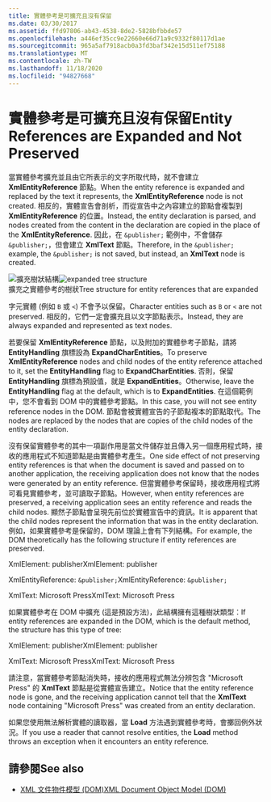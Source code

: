 ```yaml
---
title: 實體參考是可擴充且沒有保留
ms.date: 03/30/2017
ms.assetid: ffd97806-ab43-4538-8de2-5828bfbbde57
ms.openlocfilehash: a446ef35cc9e22660e66d71a9c9332f80117d1ae
ms.sourcegitcommit: 965a5af7918acb0a3fd3baf342e15d511ef75188
ms.translationtype: MT
ms.contentlocale: zh-TW
ms.lasthandoff: 11/18/2020
ms.locfileid: "94827668"
---
```

# <a name="entity-references-are-expanded-and-not-preserved"></a><span data-ttu-id="52ddd-102">實體參考是可擴充且沒有保留</span><span class="sxs-lookup"><span data-stu-id="52ddd-102">Entity References are Expanded and Not Preserved</span></span>
<span data-ttu-id="52ddd-103">當實體參考擴充並且由它所表示的文字所取代時，就不會建立 **XmlEntityReference** 節點。</span><span class="sxs-lookup"><span data-stu-id="52ddd-103">When the entity reference is expanded and replaced by the text it represents, the **XmlEntityReference** node is not created.</span></span> <span data-ttu-id="52ddd-104">相反的，實體宣告會剖析，而從宣告中之內容建立的節點會複製到 **XmlEntityReference** 的位置。</span><span class="sxs-lookup"><span data-stu-id="52ddd-104">Instead, the entity declaration is parsed, and nodes created from the content in the declaration are copied in the place of the **XmlEntityReference**.</span></span> <span data-ttu-id="52ddd-105">因此，在 `&publisher;` 範例中，不會儲存 `&publisher;`，但會建立 **XmlText** 節點。</span><span class="sxs-lookup"><span data-stu-id="52ddd-105">Therefore, in the `&publisher;` example, the `&publisher;` is not saved, but instead, an **XmlText** node is created.</span></span>  
  
 <span data-ttu-id="52ddd-106">![擴充樹狀結構](media/xmlentityref-expanded-nodes.gif "xmlentityref_expanded_nodes")</span><span class="sxs-lookup"><span data-stu-id="52ddd-106">![expanded tree structure](media/xmlentityref-expanded-nodes.gif "xmlentityref_expanded_nodes")</span></span>  
<span data-ttu-id="52ddd-107">擴充之實體參考的樹狀</span><span class="sxs-lookup"><span data-stu-id="52ddd-107">Tree structure for entity references that are expanded</span></span>  
  
 <span data-ttu-id="52ddd-108">字元實體 (例如 `B` 或 `<`) 不會予以保留。</span><span class="sxs-lookup"><span data-stu-id="52ddd-108">Character entities such as `B` or `<` are not preserved.</span></span> <span data-ttu-id="52ddd-109">相反的，它們一定會擴充且以文字節點表示。</span><span class="sxs-lookup"><span data-stu-id="52ddd-109">Instead, they are always expanded and represented as text nodes.</span></span>  
  
 <span data-ttu-id="52ddd-110">若要保留 **XmlEntityReference** 節點，以及附加的實體參考子節點，請將 **EntityHandling** 旗標設為 **ExpandCharEntities**。</span><span class="sxs-lookup"><span data-stu-id="52ddd-110">To preserve **XmlEntityReference** nodes and child nodes of the entity reference attached to it, set the **EntityHandling** flag to **ExpandCharEntities**.</span></span> <span data-ttu-id="52ddd-111">否則，保留 **EntityHandling** 旗標為預設值，就是 **ExpandEntities**。</span><span class="sxs-lookup"><span data-stu-id="52ddd-111">Otherwise, leave the **EntityHandling** flag at the default, which is to **ExpandEntities**.</span></span> <span data-ttu-id="52ddd-112">在這個範例中，您不會看到 DOM 中的實體參考節點。</span><span class="sxs-lookup"><span data-stu-id="52ddd-112">In this case, you will not see entity reference nodes in the DOM.</span></span> <span data-ttu-id="52ddd-113">節點會被實體宣告的子節點複本的節點取代。</span><span class="sxs-lookup"><span data-stu-id="52ddd-113">The nodes are replaced by the nodes that are copies of the child nodes of the entity declaration.</span></span>  
  
 <span data-ttu-id="52ddd-114">沒有保留實體參考的其中一項副作用是當文件儲存並且傳入另一個應用程式時，接收的應用程式不知道節點是由實體參考產生。</span><span class="sxs-lookup"><span data-stu-id="52ddd-114">One side effect of not preserving entity references is that when the document is saved and passed on to another application, the receiving application does not know that the nodes were generated by an entity reference.</span></span> <span data-ttu-id="52ddd-115">但當實體參考保留時，接收應用程式將可看見實體參考，並可讀取子節點。</span><span class="sxs-lookup"><span data-stu-id="52ddd-115">However, when entity references are preserved, a receiving application sees an entity reference and reads the child nodes.</span></span> <span data-ttu-id="52ddd-116">顯然子節點會呈現先前位於實體宣告中的資訊。</span><span class="sxs-lookup"><span data-stu-id="52ddd-116">It is apparent that the child nodes represent the information that was in the entity declaration.</span></span> <span data-ttu-id="52ddd-117">例如，如果實體參考是保留的，DOM 理論上會有下列結構。</span><span class="sxs-lookup"><span data-stu-id="52ddd-117">For example, the DOM theoretically has the following structure if entity references are preserved.</span></span>  
  
 <span data-ttu-id="52ddd-118">XmlElement: publisher</span><span class="sxs-lookup"><span data-stu-id="52ddd-118">XmlElement: publisher</span></span>  
  
 <span data-ttu-id="52ddd-119">XmlEntityReference: `&publisher;`</span><span class="sxs-lookup"><span data-stu-id="52ddd-119">XmlEntityReference: `&publisher;`</span></span>  
  
 <span data-ttu-id="52ddd-120">XmlText: Microsoft Press</span><span class="sxs-lookup"><span data-stu-id="52ddd-120">XmlText: Microsoft Press</span></span>  
  
 <span data-ttu-id="52ddd-121">如果實體參考在 DOM 中擴充 (這是預設方法)，此結構擁有這種樹狀類型：</span><span class="sxs-lookup"><span data-stu-id="52ddd-121">If entity references are expanded in the DOM, which is the default method, the structure has this type of tree:</span></span>  
  
 <span data-ttu-id="52ddd-122">XmlElement: publisher</span><span class="sxs-lookup"><span data-stu-id="52ddd-122">XmlElement: publisher</span></span>  
  
 <span data-ttu-id="52ddd-123">XmlText: Microsoft Press</span><span class="sxs-lookup"><span data-stu-id="52ddd-123">XmlText: Microsoft Press</span></span>  
  
 <span data-ttu-id="52ddd-124">請注意，當實體參考節點消失時，接收的應用程式無法分辨包含 "Microsoft Press" 的 **XmlText** 節點是從實體宣告建立。</span><span class="sxs-lookup"><span data-stu-id="52ddd-124">Notice that the entity reference node is gone, and the receiving application cannot tell that the **XmlText** node containing "Microsoft Press" was created from an entity declaration.</span></span>  
  
 <span data-ttu-id="52ddd-125">如果您使用無法解析實體的讀取器，當 **Load** 方法遇到實體參考時，會擲回例外狀況。</span><span class="sxs-lookup"><span data-stu-id="52ddd-125">If you use a reader that cannot resolve entities, the **Load** method throws an exception when it encounters an entity reference.</span></span>  
  
## <a name="see-also"></a><span data-ttu-id="52ddd-126">請參閱</span><span class="sxs-lookup"><span data-stu-id="52ddd-126">See also</span></span>

- [<span data-ttu-id="52ddd-127">XML 文件物件模型 (DOM)</span><span class="sxs-lookup"><span data-stu-id="52ddd-127">XML Document Object Model (DOM)</span></span>](xml-document-object-model-dom.md)
